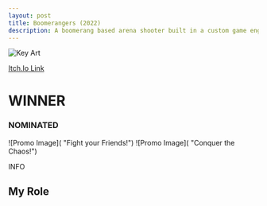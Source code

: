 ```yaml
---
layout: post
title: Boomerangers (2022)
description: A boomerang based arena shooter built in a custom game engine with C++ and OpenGL
---
```

![Key Art]()

[Itch.Io Link](https://kanomisu.itch.io/boomerangers)

WINNER
============

### NOMINATED ###

![Promo Image]( "Fight your Friends!")
![Promo Image]( "Conquer the Chaos!")

INFO

My Role
------------

